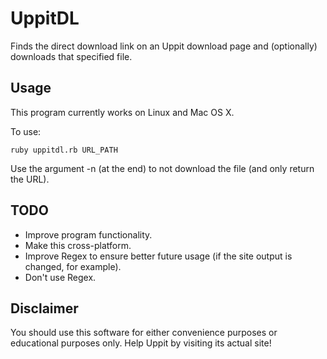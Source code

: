 UppitDL
=======

Finds the direct download link on an Uppit download page and (optionally) downloads that specified file.


Usage
-----

This program currently works on Linux and Mac OS X.

To use:

    ruby uppitdl.rb URL_PATH

Use the argument -n (at the end) to not download the file (and only return the URL).


TODO
----

 - Improve program functionality.
 - Make this cross-platform.
 - Improve Regex to ensure better future usage (if the site output is changed, for example).
 - Don't use Regex.

Disclaimer
----------

You should use this software for either convenience purposes or educational purposes only. Help Uppit by visiting its actual site!